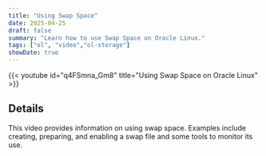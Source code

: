 ```yaml
---
title: "Using Swap Space"
date: 2025-04-25
draft: false
summary: "Learn how to use Swap Space on Oracle Linux."
tags: ["ol", "video","ol-storage"]
showDate: true
---
```


{{< youtube id="q4FSmna_Gm8" title="Using Swap Space on Oracle Linux" >}}

## Details

This video provides information on using swap space. Examples include creating, preparing, and enabling a swap file and some tools to monitor its use.
